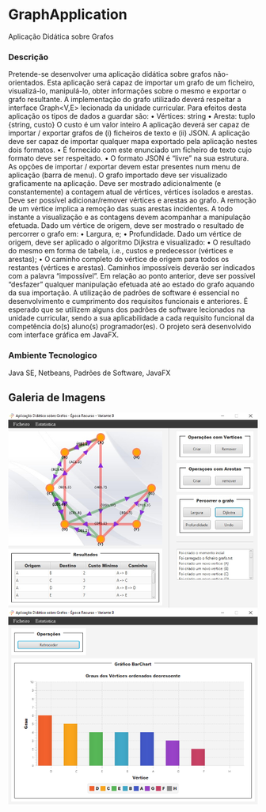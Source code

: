 # GraphApplication
Aplicação Didática sobre Grafos

### Descrição
Pretende-se desenvolver uma aplicação didática sobre grafos não-orientados. Esta aplicação será capaz de importar um grafo de um ficheiro, visualizá-lo, manipulá-lo, obter informações sobre o mesmo e exportar o grafo resultante.
A implementação do grafo utilizado deverá respeitar a interface Graph<V,E> lecionada da unidade curricular.
Para efeitos desta aplicação os tipos de dados a guardar são:
•  Vértices: string
•  Aresta: tuplo {string, custo}
O custo é um valor inteiro
A aplicação deverá ser capaz de importar / exportar grafos de (i) ficheiros de texto e (ii) JSON. A aplicação deve ser capaz de importar qualquer mapa exportado pela aplicação nestes dois formatos.
•  É fornecido com este enunciado um ficheiro de texto cujo formato deve ser respeitado.
•  O formato JSON é “livre” na sua estrutura.
As opções de importar / exportar devem estar presentes num menu de aplicação (barra de menu).
O grafo importado deve ser visualizado graficamente na aplicação. Deve ser mostrado adicionalmente (e constantemente) a contagem atual de vértices, vértices isolados e arestas. Deve ser possível adicionar/remover vértices e arestas ao grafo. A remoção de um vértice implica a remoção das suas arestas incidentes. A todo instante a visualização e as contagens devem acompanhar a manipulação efetuada.
Dado um vértice de origem, deve ser mostrado o resultado de percorrer o grafo em:
• Largura, e;
• Profundidade.
Dado um vértice de origem, deve ser aplicado o algoritmo Dijkstra e visualizado:
• O resultado do mesmo em forma de tabela, i.e., custos e predecessor (vértices e arestas);
• O caminho completo do vértice de origem para todos os restantes (vértices e arestas).
Caminhos impossíveis deverão ser indicados com a palavra “impossível”.
Em relação ao ponto anterior, deve ser possível “desfazer” qualquer manipulação efetuada até ao estado do grafo aquando da sua importação.
A utilização de padrões de software é essencial no desenvolvimento e cumprimento dos requisitos
funcionais e anteriores.
É esperado que se utilizem alguns dos padrões de software lecionados na unidade curricular, sendo
a sua aplicabilidade a cada requisito funcional da competência do(s) aluno(s) programador(es).
O projeto será desenvolvido  com interface gráfica em JavaFX.

### Ambiente Tecnologico
Java SE, Netbeans, Padrões de Software, JavaFX

## Galeria de Imagens
![](/graph_application.jpg)
![](/graph_estatistica.png)

